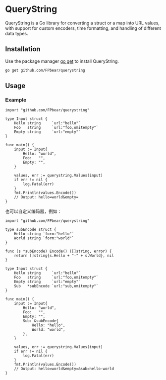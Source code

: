 # QueryString

QueryString is a Go library for converting a struct or a map into URL values, with support for custom encoders, time formatting, and handling of different data types.


## Installation

Use the package manager [go get](https://github.com/FPbear/querystring) to install QueryString.

```bash
go get github.com/FPbear/querystring
```
## Usage
### Example

```golang
import "github.com/FPbear/querystring"

type Input struct {
    Hello string     `url:"hello"`
    Foo   string     `url:"foo,omitempty"`
    Empty string     `url:"empty"`
}

func main() {
    input := Input{
        Hello: "world",
        Foo:   "",
        Empty: "",
    }

    values, err := querystring.Values(input)
    if err != nil {
        log.Fatal(err)
    }
    fmt.Println(values.Encode())
    // Output: hello=world&empty=
}
```
也可以自定义编码器，例如：
```golang
import "github.com/FPbear/querystring"

type subEncode struct {
	Hello string `form:"hello"`
	World string `form:"world"`
}

func (s *subEncode) Encode() ([]string, error) {
	return []string{s.Hello + "-" + s.World}, nil
}

type Input struct {
    Hello string     `url:"hello"`
    Foo   string     `url:"foo,omitempty"`
    Empty string     `url:"empty"`
    Sub   *subEncode `url:"sub,omitempty"`
}

func main() {
    input := Input{
        Hello: "world",
        Foo:   "",
        Empty: "",
        Sub: &subEncode{
            Hello: "hello",
            World: "world",
        },
    }

    values, err := querystring.Values(input)
    if err != nil {
        log.Fatal(err)
    }
    fmt.Println(values.Encode())
    // Output: hello=world&empty=&sub=hello-world
}
```